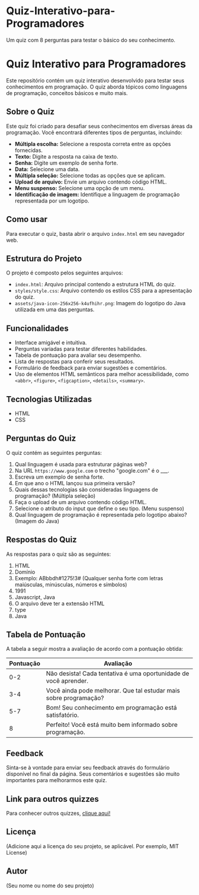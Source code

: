 # Quiz-Interativo-para-Programadores
Um quiz com 8 perguntas para testar o básico do seu conhecimento.


# Quiz Interativo para Programadores

Este repositório contém um quiz interativo desenvolvido para testar seus conhecimentos em programação. O quiz aborda tópicos como linguagens de programação, conceitos básicos e muito mais.

## Sobre o Quiz

Este quiz foi criado para desafiar seus conhecimentos em diversas áreas da programação. Você encontrará diferentes tipos de perguntas, incluindo:

*   **Múltipla escolha:** Selecione a resposta correta entre as opções fornecidas.
*   **Texto:** Digite a resposta na caixa de texto.
*   **Senha:** Digite um exemplo de senha forte.
*   **Data:** Selecione uma data.
*   **Múltipla seleção:** Selecione todas as opções que se aplicam.
*   **Upload de arquivo:** Envie um arquivo contendo código HTML.
*   **Menu suspenso:** Selecione uma opção de um menu.
*   **Identificação de imagem:** Identifique a linguagem de programação representada por um logotipo.

## Como usar

Para executar o quiz, basta abrir o arquivo `index.html` em seu navegador web.

## Estrutura do Projeto

O projeto é composto pelos seguintes arquivos:

*   `index.html`: Arquivo principal contendo a estrutura HTML do quiz.
*   `styles/style.css`: Arquivo contendo os estilos CSS para a apresentação do quiz.
*   `assets/java-icon-256x256-k4ufhihr.png`: Imagem do logotipo do Java utilizada em uma das perguntas.

## Funcionalidades

*   Interface amigável e intuitiva.
*   Perguntas variadas para testar diferentes habilidades.
*   Tabela de pontuação para avaliar seu desempenho.
*   Lista de respostas para conferir seus resultados.
*   Formulário de feedback para enviar sugestões e comentários.
*   Uso de elementos HTML semânticos para melhor acessibilidade, como `<abbr>`, `<figure>`, `<figcaption>`, `<details>`, `<summary>`.

## Tecnologias Utilizadas

*   HTML
*   CSS

## Perguntas do Quiz

O quiz contém as seguintes perguntas:

1.  Qual linguagem é usada para estruturar páginas web?
2.  Na URL `https://www.google.com` o trecho "google.com" é o \_\_\_.
3.  Escreva um exemplo de senha forte.
4.  Em que ano o HTML lançou sua primeira versão?
5.  Quais dessas tecnologias são consideradas linguagens de programação? (Múltipla seleção)
6.  Faça o upload de um arquivo contendo código HTML.
7.  Selecione o atributo do input que define o seu tipo. (Menu suspenso)
8.  Qual linguagem de programação é representada pelo logotipo abaixo? (Imagem do Java)

## Respostas do Quiz

As respostas para o quiz são as seguintes:

1.  HTML
2.  Domínio
3.  Exemplo: ABbbdh#1275!3# (Qualquer senha forte com letras maiúsculas, minúsculas, números e símbolos)
4.  1991
5.  Javascript, Java
6.  O arquivo deve ter a extensão HTML
7.  type
8.  Java

## Tabela de Pontuação

A tabela a seguir mostra a avaliação de acordo com a pontuação obtida:

| Pontuação | Avaliação                                                                |
| --------- | ------------------------------------------------------------------------- |
| 0-2       | Não desista! Cada tentativa é uma oportunidade de você aprender.          |
| 3-4       | Você ainda pode melhorar. Que tal estudar mais sobre programação?       |
| 5-7       | Bom! Seu conhecimento em programação está satisfatório.                  |
| 8         | Perfeito! Você está muito bem informado sobre programação.                |

## Feedback

Sinta-se à vontade para enviar seu feedback através do formulário disponível no final da página. Seus comentários e sugestões são muito importantes para melhorarmos este quiz.

## Link para outros quizzes

Para conhecer outros quizzes, [clique aqui!](https://quiz.rocketseat.com.br/)

## Licença

(Adicione aqui a licença do seu projeto, se aplicável. Por exemplo, MIT License)

## Autor

(Seu nome ou nome do seu projeto)
